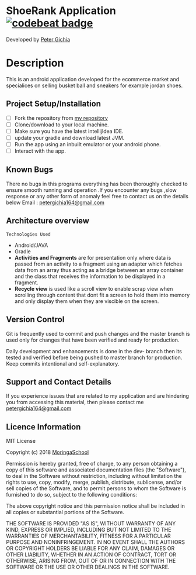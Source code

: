 ﻿# ShoeRank Application[![codebeat badge](https://codebeat.co/badges/27b1e45a-3692-4c6e-adc9-8a5bf26bdc4b)](https://codebeat.co/projects/github-com-peter-cloud-web-marketplace-javaapp-dev-branch)

Developed by [Peter Gichia](https://github.com/Peter-cloud-web)

# Description

This is an android application developed for the ecommerce market and specialices on selling busket ball and sneakers for example jordan shoes.

## Project Setup/Installation 
  

 - [ ] Fork the repository from [my repository](https://github.com/Peter-cloud-web/MarketPlace---JavaApp)
 - [ ] Clone/download  to your local machine.
 - [ ] Make sure you have the latest intellijIdea IDE.
 - [ ] update your gradle and download latest JVM.
 - [ ] Run the app using an inbuilt emulator or your android phone.
 - [ ] Interact with the app.

## Known Bugs
There no bugs in this programs everything has been thoroughly checked to ensure smooth running and operation .If you encounter any bugs ,slow response or any other form of anomaly feel free to contact us on the details below Email : [petergichia164@gmail.com](mailto:petergichia164@gmail.com)


## Architecture overview
    Technologies Used
-   Android/JAVA
-   Gradle
- **Activities and Fragments** are for presentation only where data is passed from an activity to a fragment using an adapter which fetches data from an array thus acting as a bridge between an array container and the class that receives the information to be displayed in a fragment.
- **Recycle view** is used like a scroll view to enable scrap view when scrolling through content that dont fit a screen to hold them into memory and only display them when they are viscible on the screen.


## Version Control
Git is frequently used to commit and push changes and the master branch is used only for changes that have been verified and ready for production.

Daily development and enhancements is done in the dev- branch  then its tested and verified before being pushed to master branch for production.
Keep commits intentional and self-explanatory.


## Support and Contact Details
If you experience issues that are related to my application and are hindering you from accessing this material, then please contact me [petergichia164@gmail.com](https://github.com/Peter-cloud-web/Wildlife-Tracker/blob/dev-branch/petergichia164@gmail.com)



## Licence Information

MIT License

Copyright (c) 2018  [MoringaSchool](https://moringaschool.com/)

Permission is hereby granted, free of charge, to any person obtaining a copy of this software and associated documentation files (the "Software"), to deal in the Software without restriction, including without limitation the rights to use, copy, modify, merge, publish, distribute, sublicense, and/or sell copies of the Software, and to permit persons to whom the Software is furnished to do so, subject to the following conditions:

The above copyright notice and this permission notice shall be included in all copies or substantial portions of the Software.

THE SOFTWARE IS PROVIDED "AS IS", WITHOUT WARRANTY OF ANY KIND, EXPRESS OR IMPLIED, INCLUDING BUT NOT LIMITED TO THE WARRANTIES OF MERCHANTABILITY, FITNESS FOR A PARTICULAR PURPOSE AND NONINFRINGEMENT. IN NO EVENT SHALL THE AUTHORS OR COPYRIGHT HOLDERS BE LIABLE FOR ANY CLAIM, DAMAGES OR OTHER LIABILITY, WHETHER IN AN ACTION OF CONTRACT, TORT OR OTHERWISE, ARISING FROM, OUT OF OR IN CONNECTION WITH THE SOFTWARE OR THE USE OR OTHER DEALINGS IN THE SOFTWARE.


